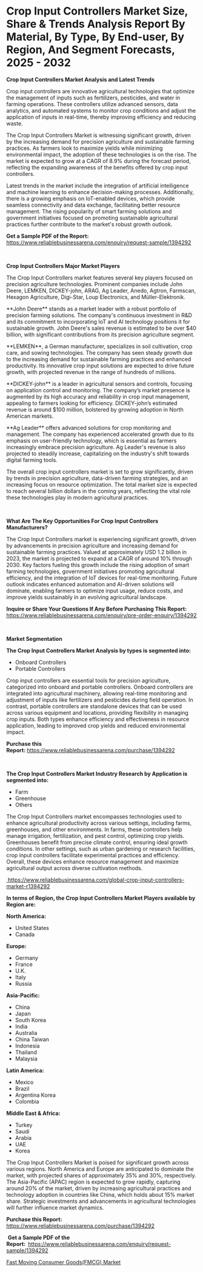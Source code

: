 <p><h1>Crop Input Controllers Market Size, Share & Trends Analysis Report By Material, By Type, By End-user, By Region, And Segment Forecasts, 2025 - 2032</h1></p><p><strong>Crop Input Controllers Market Analysis and Latest Trends</strong></p>
<p><p>Crop input controllers are innovative agricultural technologies that optimize the management of inputs such as fertilizers, pesticides, and water in farming operations. These controllers utilize advanced sensors, data analytics, and automated systems to monitor crop conditions and adjust the application of inputs in real-time, thereby improving efficiency and reducing waste.</p><p>The Crop Input Controllers Market is witnessing significant growth, driven by the increasing demand for precision agriculture and sustainable farming practices. As farmers look to maximize yields while minimizing environmental impact, the adoption of these technologies is on the rise. The market is expected to grow at a CAGR of 8.9% during the forecast period, reflecting the expanding awareness of the benefits offered by crop input controllers.</p><p>Latest trends in the market include the integration of artificial intelligence and machine learning to enhance decision-making processes. Additionally, there is a growing emphasis on IoT-enabled devices, which provide seamless connectivity and data exchange, facilitating better resource management. The rising popularity of smart farming solutions and government initiatives focused on promoting sustainable agricultural practices further contribute to the market's robust growth outlook.</p></p>
<p><strong>Get a Sample PDF of the Report:&nbsp;</strong> <a href="https://www.reliablebusinessarena.com/enquiry/request-sample/1394292?utm_campaign=2928&utm_medium=2&utm_source=Github&utm_content=ia&utm_term=22032025&utm_id=crop-input-controllers">https://www.reliablebusinessarena.com/enquiry/request-sample/1394292</a></p>
<p>&nbsp;</p>
<p><strong>Crop Input Controllers Major Market Players</strong></p>
<p><p>The Crop Input Controllers market features several key players focused on precision agriculture technologies. Prominent companies include John Deere, LEMKEN, DICKEY-john, ARAG, Ag Leader, Anedo, Agtron, Farmscan, Hexagon Agriculture, Digi-Star, Loup Electronics, and Müller-Elektronik.</p><p>**John Deere** stands as a market leader with a robust portfolio of precision farming solutions. The company's continuous investment in R&D and its commitment to incorporating IoT and AI technology positions it for sustainable growth. John Deere's sales revenue is estimated to be over $40 billion, with significant contributions from its precision agriculture segment.</p><p>**LEMKEN**, a German manufacturer, specializes in soil cultivation, crop care, and sowing technologies. The company has seen steady growth due to the increasing demand for sustainable farming practices and enhanced productivity. Its innovative crop input solutions are expected to drive future growth, with projected revenue in the range of hundreds of millions.</p><p>**DICKEY-john** is a leader in agricultural sensors and controls, focusing on application control and monitoring. The company’s market presence is augmented by its high accuracy and reliability in crop input management, appealing to farmers looking for efficiency. DICKEY-john’s estimated revenue is around $100 million, bolstered by growing adoption in North American markets.</p><p>**Ag Leader** offers advanced solutions for crop monitoring and management. The company has experienced accelerated growth due to its emphasis on user-friendly technology, which is essential as farmers increasingly embrace precision agriculture. Ag Leader's revenue is also projected to steadily increase, capitalizing on the industry's shift towards digital farming tools.</p><p>The overall crop input controllers market is set to grow significantly, driven by trends in precision agriculture, data-driven farming strategies, and an increasing focus on resource optimization. The total market size is expected to reach several billion dollars in the coming years, reflecting the vital role these technologies play in modern agricultural practices.</p></p>
<p>&nbsp;</p>
<p><strong>What Are The Key Opportunities For Crop Input Controllers Manufacturers?</strong></p>
<p><p>The Crop Input Controllers market is experiencing significant growth, driven by advancements in precision agriculture and increasing demand for sustainable farming practices. Valued at approximately USD 1.2 billion in 2023, the market is projected to expand at a CAGR of around 10% through 2030. Key factors fueling this growth include the rising adoption of smart farming technologies, government initiatives promoting agricultural efficiency, and the integration of IoT devices for real-time monitoring. Future outlook indicates enhanced automation and AI-driven solutions will dominate, enabling farmers to optimize input usage, reduce costs, and improve yields sustainably in an evolving agricultural landscape.</p></p>
<p><strong>Inquire or Share Your Questions If Any Before Purchasing This Report:</strong> <a href="https://www.reliablebusinessarena.com/enquiry/pre-order-enquiry/1394292?utm_campaign=2928&utm_medium=2&utm_source=Github&utm_content=ia&utm_term=22032025&utm_id=crop-input-controllers">https://www.reliablebusinessarena.com/enquiry/pre-order-enquiry/1394292</a></p>
<p>&nbsp;</p>
<p><strong>Market Segmentation</strong></p>
<p><strong>The Crop Input Controllers Market Analysis by types is segmented into:</strong></p>
<p><ul><li>Onboard Controllers</li><li>Portable Controllers</li></ul></p>
<p><p>Crop input controllers are essential tools for precision agriculture, categorized into onboard and portable controllers. Onboard controllers are integrated into agricultural machinery, allowing real-time monitoring and adjustment of inputs like fertilizers and pesticides during field operation. In contrast, portable controllers are standalone devices that can be used across various equipment and locations, providing flexibility in managing crop inputs. Both types enhance efficiency and effectiveness in resource application, leading to improved crop yields and reduced environmental impact.</p></p>
<p><strong>Purchase this Report:&nbsp;</strong><a href="https://www.reliablebusinessarena.com/purchase/1394292?utm_campaign=2928&utm_medium=2&utm_source=Github&utm_content=ia&utm_term=22032025&utm_id=crop-input-controllers">https://www.reliablebusinessarena.com/purchase/1394292</a></p>
<p>&nbsp;</p>
<p><strong>The Crop Input Controllers Market Industry Research by Application is segmented into:</strong></p>
<p><ul><li>Farm</li><li>Greenhouse</li><li>Others</li></ul></p>
<p><p>The Crop Input Controllers market encompasses technologies used to enhance agricultural productivity across various settings, including farms, greenhouses, and other environments. In farms, these controllers help manage irrigation, fertilization, and pest control, optimizing crop yields. Greenhouses benefit from precise climate control, ensuring ideal growth conditions. In other settings, such as urban gardening or research facilities, crop input controllers facilitate experimental practices and efficiency. Overall, these devices enhance resource management and maximize agricultural output across diverse cultivation methods.</p></p>
<p><a href="https://www.reliablebusinessarena.com/global-crop-input-controllers-market-r1394292?utm_campaign=2928&utm_medium=2&utm_source=Github&utm_content=ia&utm_term=22032025&utm_id=crop-input-controllers">&nbsp;https://www.reliablebusinessarena.com/global-crop-input-controllers-market-r1394292</a></p>
<p><strong>In terms of Region, the Crop Input Controllers Market Players available by Region are:</strong></p>
<p>
    <p> <strong> North America: </strong>
        <ul>
            <li>United States</li>
            <li>Canada</li>
        </ul>
        </p> 
    <p> <strong> Europe: </strong>
        <ul>
            <li>Germany</li>
            <li>France</li>
            <li>U.K.</li>
            <li>Italy</li>
            <li>Russia</li>
        </ul>
        </p> 
    <p> <strong> Asia-Pacific: </strong>
        <ul>
            <li>China</li>
            <li>Japan</li>
            <li>South Korea</li>
            <li>India</li>
            <li>Australia</li>
            <li>China Taiwan</li>
            <li>Indonesia</li>
            <li>Thailand</li>
            <li>Malaysia</li>
        </ul>
        </p> 
    <p> <strong> Latin America: </strong>
        <ul>
            <li>Mexico</li>
            <li>Brazil</li>
            <li>Argentina Korea</li>
            <li>Colombia</li>
        </ul>
        </p> 
    <p> <strong> Middle East & Africa: </strong>
        <ul>
            <li>Turkey</li>
            <li>Saudi</li>
            <li>Arabia</li>
            <li>UAE</li>
            <li>Korea</li>
        </ul>
    </p>
    </p>
<p><p>The Crop Input Controllers Market is poised for significant growth across various regions. North America and Europe are anticipated to dominate the market, with projected shares of approximately 35% and 30%, respectively. The Asia-Pacific (APAC) region is expected to grow rapidly, capturing around 20% of the market, driven by increasing agricultural practices and technology adoption in countries like China, which holds about 15% market share. Strategic investments and advancements in agricultural technologies will further influence market dynamics.</p></p>
<p><strong>Purchase this Report: </strong><a href="https://www.reliablebusinessarena.com/purchase/1394292?utm_campaign=2928&utm_medium=2&utm_source=Github&utm_content=ia&utm_term=22032025&utm_id=crop-input-controllers">https://www.reliablebusinessarena.com/purchase/1394292</a></p>
<p>&nbsp;<strong>Get a Sample PDF of the Report:&nbsp;&nbsp;</strong><a href="https://www.reliablebusinessarena.com/enquiry/request-sample/1394292?utm_campaign=2928&utm_medium=2&utm_source=Github&utm_content=ia&utm_term=22032025&utm_id=crop-input-controllers">https://www.reliablebusinessarena.com/enquiry/request-sample/1394292</a></p>
<p><strong></strong></p>
<p><p><a href="https://github.com/zitanebeibit9/Market-Research-Report-List-1/blob/main/fast-moving-consumer-goodsfmcg-market.md?utm_campaign=2928&utm_medium=2&utm_source=Github&utm_content=ia&utm_term=22032025&utm_id=crop-input-controllers">Fast Moving Consumer Goods(FMCG) Market</a></p></p>